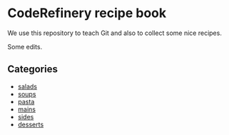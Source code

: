 # CodeRefinery recipe book

We use this repository to teach Git and also to collect
some nice recipes.

Some edits.

## Categories

- [salads](salads)
- [soups](soups)
- [pasta](pasta)
- [mains](mains)
- [sides](sides)
- [desserts](desserts)
